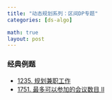 ```yaml
---
title: "动态规划系列：区间DP专题"
categories: [ds-algo]

math: true
layout: post
---
```



### 经典例题
- [1235. 规划兼职工作](https://leetcode.cn/problems/maximum-profit-in-job-scheduling/)
- [1751. 最多可以参加的会议数目 II](https://leetcode.cn/problems/maximum-number-of-events-that-can-be-attended-ii/)

